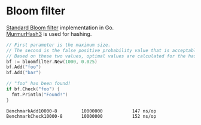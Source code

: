 # Bloom filter

[Standard Bloom filter](https://en.wikipedia.org/wiki/Bloom_filter) implementation in Go.  
[MurmurHash3](https://en.wikipedia.org/wiki/MurmurHash) is used for hashing.

```go
// First parameter is the maximum size.
// The second is the false positive probability value that is acceptable for you.
// Based on these two values, optimal values are calculated for the hash count & bit array size.
bf := bloomfilter.New(1000, 0.025)
bf.Add("foo")
bf.Add("bar")

// "foo" has been found!
if bf.Check("foo") {
  fmt.Println("Found!")
}
```

```
BenchmarkAdd10000-8     	10000000	       147 ns/op
BenchmarkCheck10000-8   	10000000	       152 ns/op
```